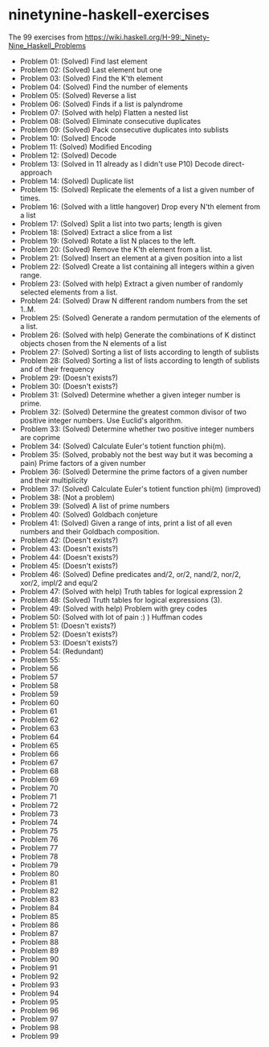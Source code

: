 # ninetynine-haskell-exercises
The 99 exercises from https://wiki.haskell.org/H-99:_Ninety-Nine_Haskell_Problems
 
* Problem 01: (Solved) Find last element
* Problem 02: (Solved) Last element but one
* Problem 03: (Solved) Find the K'th element
* Problem 04: (Solved) Find the number of elements
* Problem 05: (Solved) Reverse a list
* Problem 06: (Solved) Finds if a list is palyndrome
* Problem 07: (Solved with help) Flatten a nested list
* Problem 08: (Solved) Eliminate consecutive duplicates
* Problem 09: (Solved) Pack consecutive duplicates into sublists
* Problem 10: (Solved) Encode
* Problem 11: (Solved) Modified Encoding
* Problem 12: (Solved) Decode
* Problem 13: (Solved in 11 already as I didn't use P10) Decode direct-approach
* Problem 14: (Solved) Duplicate list
* Problem 15: (Solved) Replicate the elements of a list a given number of times.
* Problem 16: (Solved with a little hangover) Drop every N'th element from a list
* Problem 17: (Solved) Split a list into two parts; length is given
* Problem 18: (Solved) Extract a slice from a list
* Problem 19: (Solved) Rotate a list N places to the left.
* Problem 20: (Solved) Remove the K'th element from a list.
* Problem 21: (Solved) Insert an element at a given position into a list
* Problem 22: (Solved) Create a list containing all integers within a given range.
* Problem 23: (Solved with help) Extract a given number of randomly selected elements from a list.
* Problem 24: (Solved) Draw N different random numbers from the set 1..M.
* Problem 25: (Solved) Generate a random permutation of the elements of a list.
* Problem 26: (Solved with help) Generate the combinations of K distinct objects chosen from the N elements of a list
* Problem 27: (Solved) Sorting a list of lists according to length of sublists
* Problem 28: (Solved) Sorting a list of lists according to length of sublists and of their frequency
* Problem 29: (Doesn't exists?)
* Problem 30: (Doesn't exists?)
* Problem 31: (Solved) Determine whether a given integer number is prime.
* Problem 32: (Solved) Determine the greatest common divisor of two positive integer numbers. Use Euclid's algorithm.
* Problem 33: (Solved) Determine whether two positive integer numbers are coprime
* Problem 34: (Solved) Calculate Euler's totient function phi(m).
* Problem 35: (Solved, probably not the best way but it was becoming a pain) Prime factors of a given number
* Problem 36: (Solved) Determine the prime factors of a given number and their multiplicity
* Problem 37: (Solved) Calculate Euler's totient function phi(m) (improved)
* Problem 38: (Not a problem)
* Problem 39: (Solved) A list of prime numbers
* Problem 40: (Solved) Goldbach conjeture
* Problem 41: (Solved) Given a range of ints, print a list of all even numbers and their Goldbach composition.
* Problem 42: (Doesn't exists?)
* Problem 43: (Doesn't exists?)
* Problem 44: (Doesn't exists?)
* Problem 45: (Doesn't exists?)
* Problem 46: (Solved) Define predicates and/2, or/2, nand/2, nor/2, xor/2, impl/2 and equ/2
* Problem 47: (Solved with help) Truth tables for logical expression 2
* Problem 48: (Solved) Truth tables for logical expressions (3).
* Problem 49: (Solved with help) Problem with grey codes
* Problem 50: (Solved with lot of pain :) ) Huffman codes
* Problem 51: (Doesn't exists?)
* Problem 52: (Doesn't exists?)
* Problem 53: (Doesn't exists?)
* Problem 54: (Redundant)
* Problem 55: 
* Problem 56
* Problem 57
* Problem 58
* Problem 59
* Problem 60
* Problem 61
* Problem 62
* Problem 63
* Problem 64
* Problem 65
* Problem 66
* Problem 67
* Problem 68
* Problem 69
* Problem 70
* Problem 71
* Problem 72
* Problem 73
* Problem 74
* Problem 75
* Problem 76
* Problem 77
* Problem 78
* Problem 79
* Problem 80
* Problem 81
* Problem 82
* Problem 83
* Problem 84
* Problem 85
* Problem 86
* Problem 87
* Problem 88
* Problem 89
* Problem 90
* Problem 91
* Problem 92
* Problem 93
* Problem 94
* Problem 95
* Problem 96
* Problem 97
* Problem 98
* Problem 99